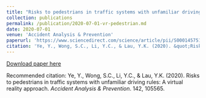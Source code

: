 ```yaml
---
title: "Risks to pedestrians in traffic systems with unfamiliar driving rules: a virtual reality approach"
collection: publications
permalink: /publication/2020-07-01-vr-pedestrian.md
date: 2020-07-01
venue: 'Accident Analysis & Prevention'
paperurl: 'https://www.sciencedirect.com/science/article/pii/S0001457519315404'
citation: 'Ye, Y., Wong, S.C., Li, Y.C., & Lau, Y.K. (2020). &quot;Risks to pedestrians in traffic systems with unfamiliar driving rules: A virtual reality approach.&quot; <i>Accident Analysis & Prevention</i>. 142, 105565.'
---
```


[Download paper here](https://www.sciencedirect.com/science/article/pii/S0001457519315404)

Recommended citation: Ye, Y., Wong, S.C., Li, Y.C., & Lau, Y.K. (2020). Risks to pedestrians in traffic systems with unfamiliar driving rules: A virtual reality approach. <i>Accident Analysis & Prevention</i>. 142, 105565.
